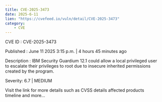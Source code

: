 ```yaml
---
title: CVE-2025-3473
date: 2025-6-11
lien: "https://cvefeed.io/vuln/detail/CVE-2025-3473"
category:
    - CVE
---
```


CVE ID : CVE-2025-3473

Published :  June 11
2025
3:15 p.m. | 4 hours
45 minutes ago

Description : IBM Security Guardium 12.1 could allow a local privileged user to escalate their privileges to root due to insecure inherited permissions created by the program.

Severity: 6.7 | MEDIUM

Visit the link for more details
such as CVSS details
affected products
timeline
and more...

